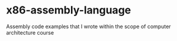 # x86-assembly-language
Assembly code examples that I wrote within the scope of computer architecture course
